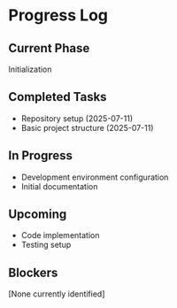 # Progress Log

## Current Phase
Initialization

## Completed Tasks
- Repository setup (2025-07-11)
- Basic project structure (2025-07-11)

## In Progress
- Development environment configuration
- Initial documentation

## Upcoming
- Code implementation
- Testing setup

## Blockers
[None currently identified]